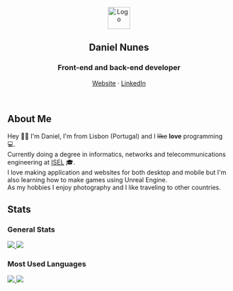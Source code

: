 <br />

<div align="center">
    <img src="https://d3w10.netlify.app/assets/branding/logoSingle.png" alt="Logo" height="50" />
    <h2 align="center">Daniel Nunes</h2>
    <h3 align="center">Front-end and back-end developer</h3>
    <p align="center">
        <a href="https://d3w10.netlify.app/">Website</a>
        ·
        <a href="https://www.linkedin.com/in/danielnunes37/">LinkedIn</a>
    </p>
</div>

<br />

## About Me
Hey 👋🏻 I'm Daniel, I'm from Lisbon (Portugal) and I ~~like~~ __love__ programming 💻.
<br />
Currently doing a degree in informatics, networks and telecommunications engineering at [ISEL](https://www.isel.pt/en) 🎓.
<br />
I love making application and websites for both desktop and mobile but I'm also learning how to make games using Unreal Engine.
<br />
As my hobbies I enjoy photography and I like traveling to other countries.

## Stats

### General Stats
<a href="#gh-light-mode-only">
    <img src="https://gh-stats-d3w10.vercel.app/api?username=D3W10&hide_title=true&show_icons=true&border_radius=10&include_all_commits=true&hide_border=true&theme=default#gh-light-mode-only" />
</a>
<a href="#gh-dark-mode-only">
    <img src="https://gh-stats-d3w10.vercel.app/api?username=D3W10&hide_title=true&show_icons=true&border_radius=10&include_all_commits=true&hide_border=true&theme=dark#gh-dark-mode-only" />
</a>

### Most Used Languages
<a href="#gh-light-mode-only">
    <img src="https://gh-stats-d3w10.vercel.app/api/top-langs?username=D3W10&langs_count=5&hide_title=true&border_radius=10&hide_border=true&theme=default#gh-light-mode-only" />
</a>
<a href="#gh-dark-mode-only">
    <img src="https://gh-stats-d3w10.vercel.app/api/top-langs?username=D3W10&langs_count=5&hide_title=true&border_radius=10&hide_border=true&theme=dark#gh-dark-mode-only" />
</a>
